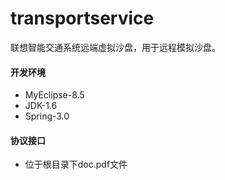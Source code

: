 # transportservice

联想智能交通系统远端虚拟沙盘，用于远程模拟沙盘。


#### 开发环境

* MyEclipse-8.5
* JDK-1.6
* Spring-3.0


#### 协议接口

* 位于根目录下doc.pdf文件
